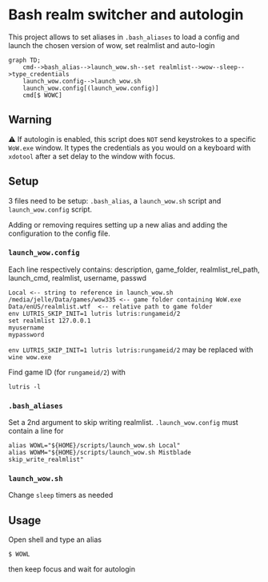 # Bash realm switcher and autologin
This project allows to set aliases in `.bash_aliases` to load a config and
launch the chosen version of wow, set realmlist and auto-login

```mermaid
graph TD;
    cmd-->bash_alias-->launch_wow.sh--set realmlist-->wow--sleep-->type_credentials
    launch_wow.config-->launch_wow.sh
    launch_wow.config[(launch_wow.config)]
    cmd[$ WOWC]
```

## Warning
⚠️ If autologin is enabled, this script does `NOT` send keystrokes to a specific `WoW.exe` window. It types
the credentials as you would on a keyboard with `xdotool` after a set delay to
the window with focus.

## Setup
3 files need to be setup: `.bash_alias`, a `launch_wow.sh` script and `launch_wow.config` script.

Adding or removing requires setting up a new alias and adding the configuration to the config file.

### `launch_wow.config`
Each line respectively contains: description, game_folder, realmlist_rel_path, launch_cmd, realmlist, username, passwd


```
Local <-- string to reference in launch_wow.sh
/media/jelle/Data/games/wow335 <-- game folder containing WoW.exe
Data/enUS/realmlist.wtf  <-- relative path to game folder
env LUTRIS_SKIP_INIT=1 lutris lutris:rungameid/2
set realmlist 127.0.0.1
myusername
mypassword
```

`env LUTRIS_SKIP_INIT=1 lutris lutris:rungameid/2` may be replaced with `wine wow.exe`

Find game ID (for `rungameid/2`) with
 ```
 lutris -l
 ```

### `.bash_aliases`
Set a 2nd argument to skip writing realmlist. `.launch_wow.config` must contain a line for 
```
alias WOWL="${HOME}/scripts/launch_wow.sh Local"
alias WOWM="${HOME}/scripts/launch_wow.sh Mistblade skip_write_realmlist"
```

### `launch_wow.sh`
Change `sleep` timers as needed

## Usage
Open shell and type an alias
```
$ WOWL
```
then keep focus and wait for autologin